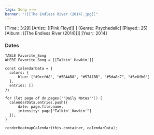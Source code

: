 ```yaml
---
tags: Song ⭐⭐⭐ 
banner: "![[The Endless River (2014).jpg]]"
---
```

[Time:: 3:29]
[Artist:: [[Pink Floyd]] ]
[Genre:: Psychedelic]
[Played:: 25]
[Album:: [[The Endless River (2014)]]]
[Year:: 2014]
### Dates
````dataview
TABLE Favorite_Song
WHERE Favorite_Song = [[Talkin' Hawkin']]
````

  ```dataviewjs
const calendarData = { 
	colors: { 
		blue: ["#9ccfd8", "#5BAAB8", "#57A1BB", "#5da8c7", "#3e8fb0"] 
	}, 
	entries: [] 
}; 

for (let page of dv.pages('"Daily Notes"')) { 
	calendarData.entries.push({ 
		date: page.file.name, 
		intensity: page["Talkin'_Hawkin'"]
	}); 
} 

renderHeatmapCalendar(this.container, calendarData);
```

